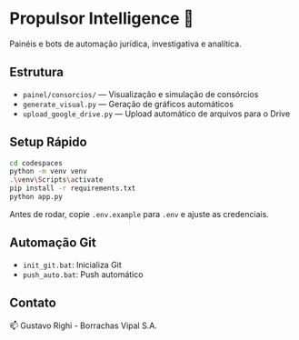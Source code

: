 # Propulsor Intelligence 🚀

Painéis e bots de automação jurídica, investigativa e analítica.

## Estrutura
- `painel/consorcios/` — Visualização e simulação de consórcios
- `generate_visual.py` — Geração de gráficos automáticos
- `upload_google_drive.py` — Upload automático de arquivos para o Drive

## Setup Rápido
```bash
cd codespaces
python -m venv venv
.\venv\Scripts\activate
pip install -r requirements.txt
python app.py
```

Antes de rodar, copie `.env.example` para `.env` e ajuste as credenciais.

## Automação Git
- `init_git.bat`: Inicializa Git
- `push_auto.bat`: Push automático

## Contato
📫 Gustavo Righi - Borrachas Vipal S.A.
